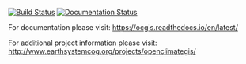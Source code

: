 [![Build Status](https://travis-ci.org/NCPP/ocgis.svg?branch=master)](https://travis-ci.org/NCPP/ocgis)
[![Documentation Status](https://readthedocs.org/projects/ocgis/badge/?version=latest)](http://ocgis.readthedocs.io/en/latest/?badge=latest)

For documentation please visit: https://ocgis.readthedocs.io/en/latest/

For additional project information please visit: http://www.earthsystemcog.org/projects/openclimategis/
